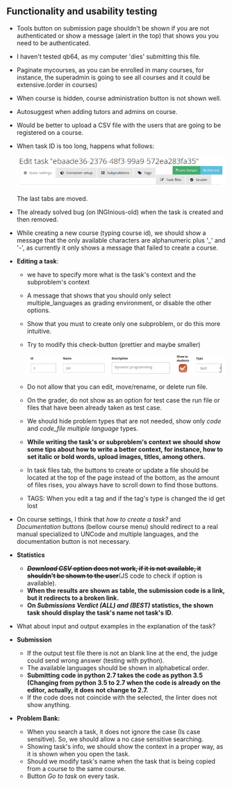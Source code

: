 ## Functionality and usability testing

* Tools button on submission page shouldn't be shown if you are not authenticated or show a message (alert in the top) that shows you you need to be authenticated.

* I haven't tested qb64, as my computer 'dies' submitting this file.

* Paginate mycourses, as you can be enrolled in many courses, for instance, the superadmin is going to see all courses and it could be extensive.(order in courses)

* When course is hidden, course administration button is not shown well.

* Autosuggest when adding tutors and admins on course.

* Would be better to upload a CSV file with the users that are going to be registered on a course.

* When task ID is too long, happens what follows:

  ![](images/task_id_too_long.png)

  The last tabs are moved.

* The already solved bug (on INGInious-old) when the task is created and then removed.

*  While creating a new course (typing course id), we should show a message that the only available characters are alphanumeric plus '_' and '-', as currently it only shows a message that failed to create a course.

* **Editing a task**: 

  * we have to specify more what is the task's context and the subproblem's context

  * A message that shows that you should only select  multiple_languages as grading environment, or disable the other options.

  * Show that you must to create only one subproblem, or do this more intuitive.

  * Try to modify this check-button (prettier and maybe smaller)

     ![](images/tags_change.png)

  * Do not allow that you can edit, move/rename,  or delete run file.

  * On the grader, do not show as an option for test case the run file or files that have been already taken as test case.

  * We should hide problem types that are not needed, show only *code* and *code_file multiple language* types.

  * **While writing the task's or subproblem's context we should show some tips about how to write a better context, for instance, how to set italic or bold words, upload images, titles, among others.**

  * In task files tab, the buttons to create or update a file should be located at the top of the page instead of the bottom, as the amount of files rises, you always have to scroll down to find those buttons.

  * TAGS: When you edit a tag and if the tag's type is changed the id get lost

*  On course settings, I think that *how to create a task?* and *Documentation* buttons (bellow course menu) should redirect to a real manual specialized to UNCode and multiple languages, and the documentation button is not necessary.

* **Statistics**

  * ~~***Download CSV* option does not work, if it is not available, it shouldn't be shown to the user**~~(JS code to check if option is available).
  * **When the results are shown as table, the submission code is a link, but it redirects to a broken link.**
  * **On *Submissions Verdict (ALL) and (BEST)* statistics, the shown task should display the task's name not task's ID**.

* What about input and output examples in the explanation of the task?

* **Submission**

  * If the output test file there is not an blank line at the end, the judge could send wrong answer (testing with python).
  * The available languages should be shown in alphabetical order.
  * **Submitting code in python 2.7 takes the code as python 3.5 (Changing from python 3.5 to 2.7 when the code is already on the editor, actually, it does not change to 2.7.**
  * If the code does not coincide with the selected, the linter does not show anything.

* **Problem Bank:**

  * When you search a task, it does not ignore the case (Is case sensitive). So, we should allow a no case sensitive searching.
  * Showing task's info, we should show the context in a proper way, as it is shown when you open the task.
  * Should we modify task's name when the task that is being copied from a course to the same course.
  * Button *Go to task* on every task.

